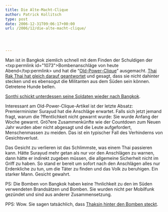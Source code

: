 ```yaml
---
title: Die Alte-Macht-Clique
author: Patrick Kollitsch
type: post
date: 2006-12-31T09:06:17+00:00
url: /2006/12/die-alte-macht-clique/




---
```

Man ist in Bangkok ziemlich schnell mit dem Finden der Schuldigen der <txp:permlink id="1073">Bombenanschläge von heute Abend</txp:permlink> und hat die &#8220;[Old-Power-Clique][1]&#8221; ausgemacht. [Thai Rak Thai hat gleich darauf geantwortet][2] und gesagt, dass sie nicht dahinter stecken und es ebensogut die Militanten aus dem Süden sein können. Getretene Hunde bellen.

[Sonthi schickt unterdessen seine Soldaten wieder nach Bangkok][3].

Interessant am Old-Power-Clique-Artikel ist der letzte Absatz: Premierminister Surayud hat die Anschläge erwartet. Falls sich jetzt jemand fragt, warum die ?ffentlichkeit nicht gewarnt wurde: Sie wurde Anfang der Woche gewarnt. Grö?ere Zusammenkünfte wie der Countdown zum Neuen Jahr wurden aber nicht abgesagt und die Leute aufgefordert, Menschenmassen zu meiden. Das ist ein typischer Fall des Verhinderns von Gesichtsverlust. 

Das Gesicht zu verlieren ist das Schlimmste, was einem Thai passieren kann. Hätte Surayud mehr getan als nur vor den Anschlägen zu warnen, dann hätte er indirekt zugeben müssen, die allgemeine Sicherheit nicht im Griff zu haben. So stand er bereit um sofort nach den Anschlägen alles nur Erdenkliche zu tun, um die Täter zu finden und das Volk zu beruhigen. Ein starker Mann. Gesicht gewahrt.

PS: Die Bomben von Bangkok haben keine ?hnlichkeit zu den im Süden verwendeten Brandsätzen und Bomben. Sie wurden nicht per Mobilfunk gezündet und sind aus anderer Zusammensetzung. 

PPS: Wow. Sie sagen tatsächlich, dass [Thaksin hinter den Bomben steckt][4].

 [1]: http://nationmultimedia.com/breakingnews/read.php?newsid=30022988
 [2]: http://www.nationmultimedia.com/breakingnews/read.php?newsid=30022991
 [3]: http://www.nationmultimedia.com/breakingnews/read.php?newsid=30022993
 [4]: http://nationmultimedia.com/breakingnews/read.php?newsid=30023003